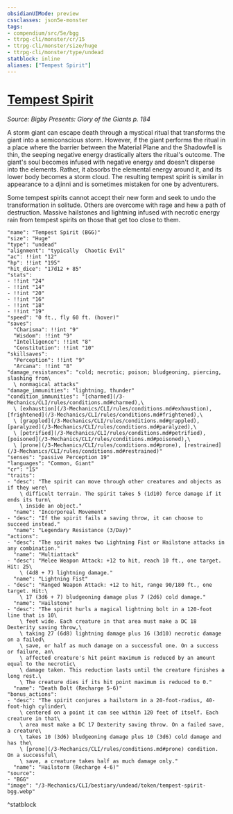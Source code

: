 ```yaml
---
obsidianUIMode: preview
cssclasses: json5e-monster
tags:
- compendium/src/5e/bgg
- ttrpg-cli/monster/cr/15
- ttrpg-cli/monster/size/huge
- ttrpg-cli/monster/type/undead
statblock: inline
aliases: ["Tempest Spirit"]
---
```

# [Tempest Spirit](3-Mechanics\CLI\bestiary\undead/tempest-spirit-bgg.md)
*Source: Bigby Presents: Glory of the Giants p. 184*  

A storm giant can escape death through a mystical ritual that transforms the giant into a semiconscious storm. However, if the giant performs the ritual in a place where the barrier between the Material Plane and the Shadowfell is thin, the seeping negative energy drastically alters the ritual's outcome. The giant's soul becomes infused with negative energy and doesn't disperse into the elements. Rather, it absorbs the elemental energy around it, and its lower body becomes a storm cloud. The resulting tempest spirit is similar in appearance to a djinni and is sometimes mistaken for one by adventurers.

Some tempest spirits cannot accept their new form and seek to undo the transformation in solitude. Others are overcome with rage and hew a path of destruction. Massive hailstones and lightning infused with necrotic energy rain from tempest spirits on those that get too close to them.

```statblock
"name": "Tempest Spirit (BGG)"
"size": "Huge"
"type": "undead"
"alignment": "typically  Chaotic Evil"
"ac": !!int "12"
"hp": !!int "195"
"hit_dice": "17d12 + 85"
"stats":
- !!int "24"
- !!int "14"
- !!int "20"
- !!int "16"
- !!int "18"
- !!int "19"
"speed": "0 ft., fly 60 ft. (hover)"
"saves":
  "Charisma": !!int "9"
  "Wisdom": !!int "9"
  "Intelligence": !!int "8"
  "Constitution": !!int "10"
"skillsaves":
  "Perception": !!int "9"
  "Arcana": !!int "8"
"damage_resistances": "cold; necrotic; poison; bludgeoning, piercing, slashing from\
  \ nonmagical attacks"
"damage_immunities": "lightning, thunder"
"condition_immunities": "[charmed](/3-Mechanics/CLI/rules/conditions.md#charmed),\
  \ [exhaustion](/3-Mechanics/CLI/rules/conditions.md#exhaustion), [frightened](/3-Mechanics/CLI/rules/conditions.md#frightened),\
  \ [grappled](/3-Mechanics/CLI/rules/conditions.md#grappled), [paralyzed](/3-Mechanics/CLI/rules/conditions.md#paralyzed),\
  \ [petrified](/3-Mechanics/CLI/rules/conditions.md#petrified), [poisoned](/3-Mechanics/CLI/rules/conditions.md#poisoned),\
  \ [prone](/3-Mechanics/CLI/rules/conditions.md#prone), [restrained](/3-Mechanics/CLI/rules/conditions.md#restrained)"
"senses": "passive Perception 19"
"languages": "Common, Giant"
"cr": "15"
"traits":
- "desc": "The spirit can move through other creatures and objects as if they were\
    \ difficult terrain. The spirit takes 5 (1d10) force damage if it ends its turn\
    \ inside an object."
  "name": "Incorporeal Movement"
- "desc": "If the spirit fails a saving throw, it can choose to succeed instead."
  "name": "Legendary Resistance (3/Day)"
"actions":
- "desc": "The spirit makes two Lightning Fist or Hailstone attacks in any combination."
  "name": "Multiattack"
- "desc": "Melee Weapon Attack: +12 to hit, reach 10 ft., one target. Hit: 25\
    \ (4d8 + 7) lightning damage."
  "name": "Lightning Fist"
- "desc": "Ranged Weapon Attack: +12 to hit, range 90/180 ft., one target. Hit:\
    \ 17 (3d6 + 7) bludgeoning damage plus 7 (2d6) cold damage."
  "name": "Hailstone"
- "desc": "The spirit hurls a magical lightning bolt in a 120-foot line that is 10\
    \ feet wide. Each creature in that area must make a DC 18 Dexterity saving throw,\
    \ taking 27 (6d8) lightning damage plus 16 (3d10) necrotic damage on a failed\
    \ save, or half as much damage on a successful one. On a success or failure, an\
    \ affected creature's hit point maximum is reduced by an amount equal to the necrotic\
    \ damage taken. This reduction lasts until the creature finishes a long rest.\
    \ The creature dies if its hit point maximum is reduced to 0."
  "name": "Death Bolt (Recharge 5-6)"
"bonus_actions":
- "desc": "The spirit conjures a hailstorm in a 20-foot-radius, 40-foot-high cylinder\
    \ centered on a point it can see within 120 feet of itself. Each creature in that\
    \ area must make a DC 17 Dexterity saving throw. On a failed save, a creature\
    \ takes 10 (3d6) bludgeoning damage plus 10 (3d6) cold damage and has the\
    \ [prone](/3-Mechanics/CLI/rules/conditions.md#prone) condition. On a successful\
    \ save, a creature takes half as much damage only."
  "name": "Hailstorm (Recharge 4-6)"
"source":
- "BGG"
"image": "/3-Mechanics/CLI/bestiary/undead/token/tempest-spirit-bgg.webp"
```
^statblock